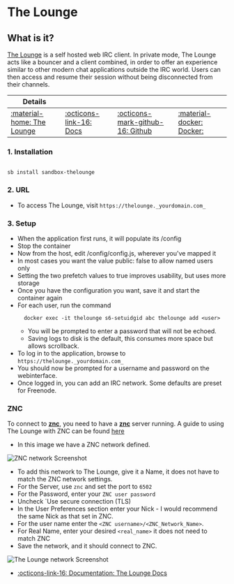 # The Lounge

## What is it?

[The Lounge](https://thelounge.chat/) is a self hosted web IRC client. In private mode, The Lounge acts like a bouncer and a client combined, in order to offer an experience similar to other modern chat applications outside the IRC world. Users can then access and resume their session without being disconnected from their channels.

| Details     |             |             |             |
|-------------|-------------|-------------|-------------|
| [:material-home: The Lounge ](https://thelounge.chat/) | [:octicons-link-16: Docs](https://thelounge.chat/docs) | [:octicons-mark-github-16: Github](https://github.com/thelounge/thelounge ) | [:material-docker: Docker: ](https://docs.linuxserver.io/images/docker-thelounge) |

### 1. Installation

``` shell

sb install sandbox-thelounge

```

### 2. URL

- To access The Lounge, visit `https://thelounge._yourdomain.com_`

### 3. Setup

  - When the application first runs, it will populate its /config
  - Stop the container
  - Now from the host, edit /config/config.js, wherever you've mapped it
  - In most cases you want the value public: false to allow named users only
  - Setting the two prefetch values to true improves usability, but uses more storage
  - Once you have the configuration you want, save it and start the container again
  - For each user, run the command
      ``` shell
        docker exec -it thelounge s6-setuidgid abc thelounge add <user>
      ```
      - You will be prompted to enter a password that will not be echoed.
      - Saving logs to disk is the default, this consumes more space but allows scrollback.
  - To log in to the application, browse to `https://thelounge._yourdomain.com_`
  - You should now be prompted for a username and password on the webinterface.
  - Once logged in, you can add an IRC network. Some defaults are preset for Freenode.

### ZNC
To connect to **[znc](/sandbox/apps/znc)**, you need to have a **[znc](/sandbox/apps/znc)** server running. A guide to using The Lounge with ZNC can be found [here](https://thelounge.chat/docs/guides/znc)

- In this image we have a ZNC network defined.

![ZNC network Screenshot](/images/sandbox/znc_network.png)

- To add this network to The Lounge, give it a Name, it does not have to match the ZNC network settings.
- For the Server, use `znc` and set the port to `6502`
- For the Password, enter your `ZNC user password`
- Uncheck `Use secure connection (TLS)
- In the User Preferences section enter your Nick - I would recommend the same Nick as that set in ZNC.
- For the user name enter the `<ZNC username>/<ZNC_Network_Name>`.
- For Real Name, enter your desired `<real_name>` it does not need to match ZNC
- Save the network, and it should connect to ZNC.

![The Lounge network Screenshot](/images/sandbox/lounge_network.png)

- [:octicons-link-16: Documentation: The Lounge Docs](https://thelounge.chat/docs)
